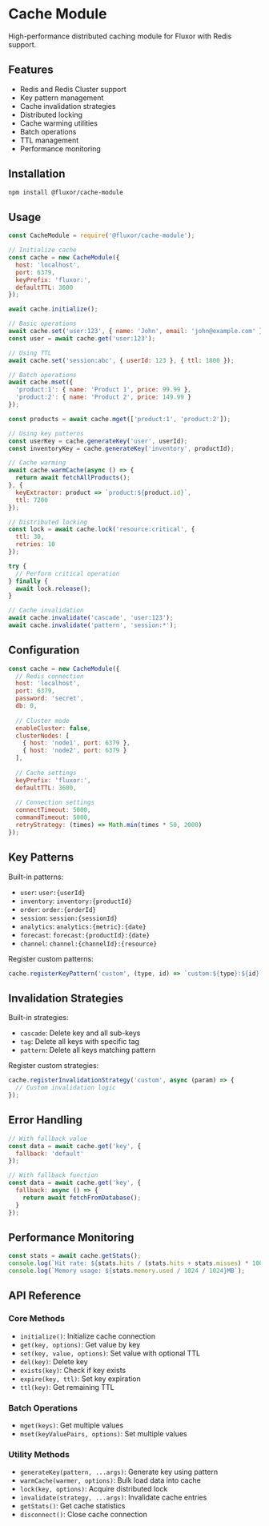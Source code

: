 # Cache Module

High-performance distributed caching module for Fluxor with Redis support.

## Features

- Redis and Redis Cluster support
- Key pattern management
- Cache invalidation strategies
- Distributed locking
- Cache warming utilities
- Batch operations
- TTL management
- Performance monitoring

## Installation

```bash
npm install @fluxor/cache-module
```

## Usage

```javascript
const CacheModule = require('@fluxor/cache-module');

// Initialize cache
const cache = new CacheModule({
  host: 'localhost',
  port: 6379,
  keyPrefix: 'fluxor:',
  defaultTTL: 3600
});

await cache.initialize();

// Basic operations
await cache.set('user:123', { name: 'John', email: 'john@example.com' });
const user = await cache.get('user:123');

// Using TTL
await cache.set('session:abc', { userId: 123 }, { ttl: 1800 });

// Batch operations
await cache.mset({
  'product:1': { name: 'Product 1', price: 99.99 },
  'product:2': { name: 'Product 2', price: 149.99 }
});

const products = await cache.mget(['product:1', 'product:2']);

// Using key patterns
const userKey = cache.generateKey('user', userId);
const inventoryKey = cache.generateKey('inventory', productId);

// Cache warming
await cache.warmCache(async () => {
  return await fetchAllProducts();
}, {
  keyExtractor: product => `product:${product.id}`,
  ttl: 7200
});

// Distributed locking
const lock = await cache.lock('resource:critical', {
  ttl: 30,
  retries: 10
});

try {
  // Perform critical operation
} finally {
  await lock.release();
}

// Cache invalidation
await cache.invalidate('cascade', 'user:123');
await cache.invalidate('pattern', 'session:*');
```

## Configuration

```javascript
const cache = new CacheModule({
  // Redis connection
  host: 'localhost',
  port: 6379,
  password: 'secret',
  db: 0,
  
  // Cluster mode
  enableCluster: false,
  clusterNodes: [
    { host: 'node1', port: 6379 },
    { host: 'node2', port: 6379 }
  ],
  
  // Cache settings
  keyPrefix: 'fluxor:',
  defaultTTL: 3600,
  
  // Connection settings
  connectTimeout: 5000,
  commandTimeout: 5000,
  retryStrategy: (times) => Math.min(times * 50, 2000)
});
```

## Key Patterns

Built-in patterns:
- `user`: `user:{userId}`
- `inventory`: `inventory:{productId}`
- `order`: `order:{orderId}`
- `session`: `session:{sessionId}`
- `analytics`: `analytics:{metric}:{date}`
- `forecast`: `forecast:{productId}:{date}`
- `channel`: `channel:{channelId}:{resource}`

Register custom patterns:
```javascript
cache.registerKeyPattern('custom', (type, id) => `custom:${type}:${id}`);
```

## Invalidation Strategies

Built-in strategies:
- `cascade`: Delete key and all sub-keys
- `tag`: Delete all keys with specific tag
- `pattern`: Delete all keys matching pattern

Register custom strategies:
```javascript
cache.registerInvalidationStrategy('custom', async (param) => {
  // Custom invalidation logic
});
```

## Error Handling

```javascript
// With fallback value
const data = await cache.get('key', {
  fallback: 'default'
});

// With fallback function
const data = await cache.get('key', {
  fallback: async () => {
    return await fetchFromDatabase();
  }
});
```

## Performance Monitoring

```javascript
const stats = await cache.getStats();
console.log(`Hit rate: ${stats.hits / (stats.hits + stats.misses) * 100}%`);
console.log(`Memory usage: ${stats.memory.used / 1024 / 1024}MB`);
```

## API Reference

### Core Methods

- `initialize()`: Initialize cache connection
- `get(key, options)`: Get value by key
- `set(key, value, options)`: Set value with optional TTL
- `del(key)`: Delete key
- `exists(key)`: Check if key exists
- `expire(key, ttl)`: Set key expiration
- `ttl(key)`: Get remaining TTL

### Batch Operations

- `mget(keys)`: Get multiple values
- `mset(keyValuePairs, options)`: Set multiple values

### Utility Methods

- `generateKey(pattern, ...args)`: Generate key using pattern
- `warmCache(warmer, options)`: Bulk load data into cache
- `lock(key, options)`: Acquire distributed lock
- `invalidate(strategy, ...args)`: Invalidate cache entries
- `getStats()`: Get cache statistics
- `disconnect()`: Close cache connection